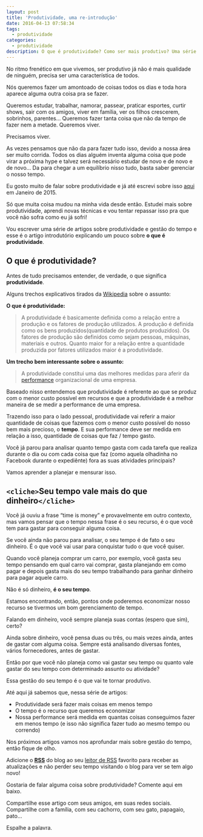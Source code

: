 ```yaml
---
layout: post
title: 'Produtividade, uma re-introdução'
date: 2016-04-13 07:58:34
tags:
  - produtividade
categories:
  - produtividade
description: O que é produtividade? Como ser mais produtivo? Uma série de artigos com dicas sobre produtividade e gestão do tempo.
---
```


No ritmo frenético em que vivemos, ser produtivo já não é mais qualidade de ninguém, precisa ser uma característica de todos.

Nós queremos fazer um amontoado de coisas todos os dias e toda hora aparece alguma outra coisa pra se fazer.

Queremos estudar, trabalhar, namorar, passear, praticar esportes, curtir shows, sair com os amigos, viver em família, ver os filhos crescerem, sobrinhos, parentes...<!--more--> Queremos fazer tanta coisa que não da tempo de fazer nem a metade. Queremos viver.

Precisamos viver.

As vezes pensamos que não da para fazer tudo isso, devido a nossa área ser muito corrida. Todos os dias alguém inventa alguma coisa que pode virar a próxima hype e talvez será necessário estudar de novo e de novo e de novo... Da para chegar a um equilíbrio nisso tudo, basta saber gerenciar o nosso tempo.

Eu gosto muito de falar sobre produtividade e já até escrevi sobre isso [aqui](/posts/como-ser-mais-produtivo/) em Janeiro de 2015.

Só que muita coisa mudou na minha vida desde então. Estudei mais sobre produtividade, aprendi novas técnicas e vou tentar repassar isso pra que você não sofra como eu já sofri!

Vou escrever uma série de artigos sobre produtividade e gestão do tempo e esse é o artigo introdutório explicando um pouco sobre **o que é produtividade**.

## O que é produtividade?

Antes de tudo precisamos entender, de verdade, o que significa **produtividade**.

Alguns trechos explicativos tirados da [Wikipedia](https://pt.wikipedia.org/wiki/Produtividade) sobre o assunto:

**O que é produtividade:**

> A produtividade é basicamente definida como a relação entre a produção e os fatores de produção utilizados. A produção é definida como os bens produzidos(quantidade de produtos produzidos). Os fatores de produção são definidos como sejam pessoas, máquinas, materiais e outros. Quanto maior for a relação entre a quantidade produzida por fatores utilizados maior é a produtividade.

**Um trecho bem interessante sobre o assunto:**

> A produtividade constitui uma das melhores medidas para aferir da [performance](https://pt.wikipedia.org/wiki/Performance) organizacional de uma empresa.

Baseado nisso entendemos que produtividade é referente ao que se produz com o menor custo possível em recursos e que a produtividade é a melhor maneira de se medir a performance de uma empresa.

Trazendo isso para o lado pessoal, produtividade vai referir a maior quantidade de coisas que fazemos com o menor custo possível do nosso bem mais precioso, o **tempo**. E sua performance deve ser medida em relação a isso, quantidade de coisas que faz / tempo gasto.

Você já parou para analisar quanto tempo gasta com cada tarefa que realiza durante o dia ou com cada coisa que faz (como aquela olhadinha no Facebook durante o expediênte) fora as suas atividades principais?

Vamos aprender a planejar e mensurar isso.

## `<cliche>`Seu tempo vale mais do que dinheiro`</cliche>`

Você já ouviu a frase “time is money” e provavelmente em outro contexto, mas vamos pensar que o tempo nessa frase é o seu recurso, é o que você tem para gastar para conseguir alguma coisa.

Se você ainda não parou para analisar, o seu tempo é de fato o seu dinheiro. É o que você vai usar para conquistar tudo o que você quiser.

Quando você planeja comprar um carro, por exemplo, você gasta seu tempo pensando em qual carro vai comprar, gasta planejando em como pagar e depois gasta mais do seu tempo trabalhando para ganhar dinheiro para pagar aquele carro.

Não é só dinheiro, **é o seu tempo**.

Estamos encontrando, então, pontos onde poderemos economizar nosso recurso se tivermos um bom gerenciamento de tempo.

Falando em dinheiro, você sempre planeja suas contas (espero que sim), certo?

Ainda sobre dinheiro, você pensa duas ou três, ou mais vezes ainda, antes de gastar com alguma coisa. Sempre está analisando diversas fontes, vários fornecedores, antes de gastar.

Então por que você não planeja como vai gastar seu tempo ou quanto vale gastar do seu tempo com determinado assunto ou atividade?

Essa gestão do seu tempo é o que vai te tornar produtivo.

Até aqui já sabemos que,  nessa série de artigos:

* Produtividade será fazer mais coisas em menos tempo
* O tempo é o recurso que queremos economizar
* Nossa performance será medida em quantas coisas conseguimos fazer em menos tempo (e isso não significa fazer tudo ao mesmo tempo ou correndo)

Nos próximos artigos vamos nos aprofundar mais sobre gestão do tempo, então fique de olho.

Adicione o [**RSS**](https://woliveiras.com.br/atom.xml) do blog ao seu [leitor de RSS](feedly.com) favorito para receber as atualizações e não perder seu tempo visitando o blog para ver se tem algo novo!

Gostaria de falar alguma coisa sobre produtividade? Comente aqui em baixo.

Compartilhe esse artigo com seus amigos, em suas redes sociais. Compartilhe com a família, com seu cachorro, com seu gato, papagaio, pato…

Espalhe a palavra.
